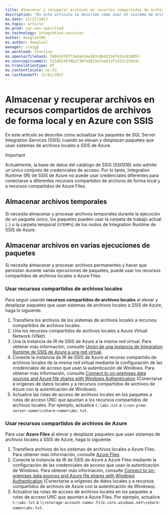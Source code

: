 ```yaml
---
title: Almacenar y recuperar archivos en recursos compartidos de archivos de forma local y en Azure | Microsoft Docs
description: "En este artículo se describe cómo usar el sistema de archivos y los recursos compartidos de archivos, de forma local y en Azure, con SSIS."
ms.date: 11/27/2017
ms.topic: article
ms.prod: sql-non-specified
ms.technology: integration-services
author: douglaslMS
ms.author: douglasl
manager: craigg
ms.workload: Inactive
ms.openlocfilehash: 5b6034787f2e6ab34e583c06d219d7415c82d055
ms.sourcegitcommit: 531d0245f4b2730fad623a7aa61df1422c255edc
ms.translationtype: HT
ms.contentlocale: es-ES
ms.lasthandoff: 12/01/2017
---
```

# <a name="store-and-retrieve-files-on-file-shares-on-premises-and-in-azure-with-ssis"></a>Almacenar y recuperar archivos en recursos compartidos de archivos de forma local y en Azure con SSIS
En este artículo se describe cómo actualizar los paquetes de SQL Server Integration Services (SSIS) cuando se elevan y desplazan paquetes que usan sistemas de archivos locales a SSIS de Azure.

> [!IMPORTANT]
> Actualmente, la base de datos del catálogo de SSIS (SSISDB) solo admite un único conjunto de credenciales de acceso. Por lo tanto, Integration Runtime (IR) de SSIS de Azure no puede usar credenciales diferentes para conectarse a diferentes recursos compartidos de archivos de forma local y a recursos compartidos de Azure Files.

## <a name="store-temporary-files"></a>Almacenar archivos temporales
Si necesita almacenar y procesar archivos temporales durante la ejecución de un paquete único, los paquetes pueden usar la carpeta de trabajo actual (`.`) o la carpeta temporal (`%TEMP%`) de los nodos de Integration Runtime de SSIS de Azure.

## <a name="store-files-across-multiple-package-executions"></a>Almacenar archivos en varias ejecuciones de paquetes
Si necesita almacenar y procesar archivos permanentes y hacer que persistan durante varias ejecuciones de paquetes, puede usar los recursos compartidos de archivos locales o Azure Files.

### <a name="use-on-premises-file-shares"></a>Usar recursos compartidos de archivos locales
Para seguir usando **recursos compartidos de archivos locales** al elevar y desplazar paquetes que usan sistemas de archivos locales a SSIS de Azure, haga lo siguiente:
1.  Transfiera los archivos de los sistemas de archivos locales a recursos compartidos de archivos locales.
2.  Una los recursos compartidos de archivos locales a Azure Virtual Network (VNet).
3.  Una la instancia de IR de SSIS de Azure a la misma red virtual. Para obtener más información, consulte [Unión de una instancia de Integration Runtime de SSIS de Azure a una red virtual](https://docs.microsoft.com/azure/data-factory/join-azure-ssis-integration-runtime-virtual-network).
4.  Conecte la instancia de IR de SSIS de Azure al recurso compartido de archivos locales de la misma red virtual mediante la configuración de las credenciales de acceso que usan la autenticación de Windows. Para obtener más información, consulte [Connect to on-premises data sources and Azure file shares with Windows Authentication](ssis-azure-connect-with-windows-auth.md) (Conectarse a orígenes de datos locales y a recursos compartidos de archivos de Azure con la autenticación de Windows).
5.  Actualice las rutas de acceso de archivos locales en los paquetes a rutas de acceso UNC que apuntan a los recursos compartidos de archivos locales. Por ejemplo, actualice `C:\abc.txt` a `\\<on-prem-server-name>\<share-name>\abc.txt`.

### <a name="use-azure-file-shares"></a>Usar recursos compartidos de archivos de Azure
Para usar **Azure Files** al elevar y desplazar paquetes que usan sistemas de archivos locales a SSIS de Azure, haga lo siguiente:
1.  Transfiera archivos de los sistemas de archivos locales a Azure Files. Para obtener más información, consulte [Azure Files](https://azure.microsoft.com/services/storage/files/).
2.  Conecte la instancia de IR de SSIS de Azure a Azure Files mediante la configuración de las credenciales de acceso que usan la autenticación de Windows. Para obtener más información, consulte [Connect to on-premises data sources and Azure file shares with Windows Authentication](ssis-azure-connect-with-windows-auth.md) (Conectarse a orígenes de datos locales y a recursos compartidos de archivos de Azure con la autenticación de Windows).
3.  Actualice las rutas de acceso de archivos locales en los paquetes a rutas de acceso UNC que apuntan a Azure Files. Por ejemplo, actualice `C:\abc.txt` a `\\<storage-account-name>.file.core.windows.net\<share-name>\abc.txt`.
